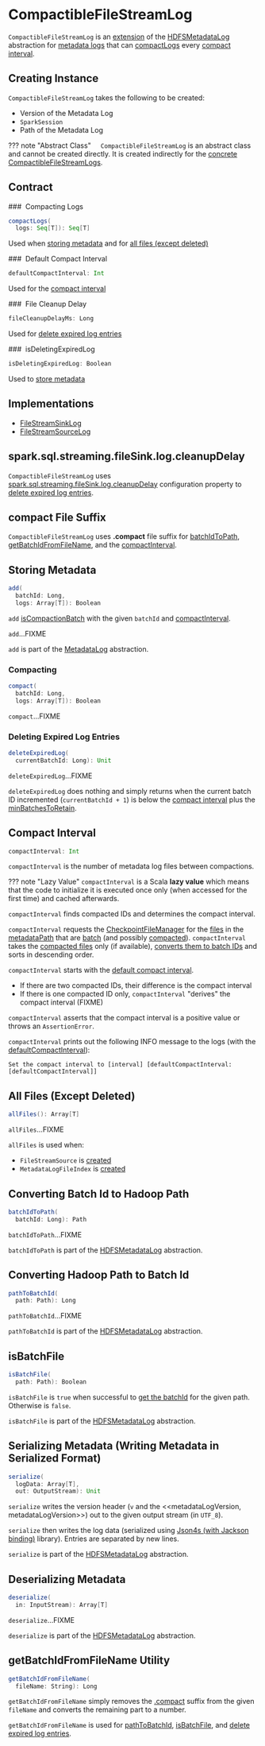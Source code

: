 # CompactibleFileStreamLog

`CompactibleFileStreamLog` is an [extension](#contract) of the [HDFSMetadataLog](../../HDFSMetadataLog.md) abstraction for [metadata logs](#implementations) that can [compactLogs](#compactLogs) every [compact interval](#compactInterval).

## Creating Instance

`CompactibleFileStreamLog` takes the following to be created:

* <span id="metadataLogVersion"> Version of the Metadata Log
* <span id="sparkSession"> `SparkSession`
* <span id="path"> Path of the Metadata Log

??? note "Abstract Class"
    `CompactibleFileStreamLog` is an abstract class and cannot be created directly. It is created indirectly for the [concrete CompactibleFileStreamLogs](#implementations).

## Contract

### <span id="compactLogs"> Compacting Logs

```scala
compactLogs(
  logs: Seq[T]): Seq[T]
```

Used when [storing metadata](#add) and for [all files (except deleted)](#allFiles)

### <span id="defaultCompactInterval"> Default Compact Interval

```scala
defaultCompactInterval: Int
```

Used for the [compact interval](#compactInterval)

### <span id="fileCleanupDelayMs"> File Cleanup Delay

```scala
fileCleanupDelayMs: Long
```

Used for [delete expired log entries](#deleteExpiredLog)

### <span id="isDeletingExpiredLog"> isDeletingExpiredLog

```scala
isDeletingExpiredLog: Boolean
```

Used to [store metadata](#add)

## Implementations

* [FileStreamSinkLog](FileStreamSinkLog.md)
* [FileStreamSourceLog](FileStreamSourceLog.md)

## <span id="minBatchesToRetain"> spark.sql.streaming.fileSink.log.cleanupDelay

`CompactibleFileStreamLog` uses [spark.sql.streaming.fileSink.log.cleanupDelay](../../spark-sql-streaming-properties.md#spark.sql.streaming.fileSink.log.cleanupDelay) configuration property to [delete expired log entries](#deleteExpiredLog).

## <span id="COMPACT_FILE_SUFFIX"> compact File Suffix

`CompactibleFileStreamLog` uses **.compact** file suffix for [batchIdToPath](#batchIdToPath), [getBatchIdFromFileName](#getBatchIdFromFileName), and the [compactInterval](#compactInterval).

## <span id="add"> Storing Metadata

```scala
add(
  batchId: Long,
  logs: Array[T]): Boolean
```

`add` [isCompactionBatch](#isCompactionBatch) with the given `batchId` and [compactInterval](#compactInterval).

`add`...FIXME

`add` is part of the [MetadataLog](../../MetadataLog.md#add) abstraction.

### <span id="compact"> Compacting

```scala
compact(
  batchId: Long,
  logs: Array[T]): Boolean
```

`compact`...FIXME

### <span id="deleteExpiredLog"> Deleting Expired Log Entries

```scala
deleteExpiredLog(
  currentBatchId: Long): Unit
```

`deleteExpiredLog`...FIXME

`deleteExpiredLog` does nothing and simply returns when the current batch ID incremented (`currentBatchId + 1`) is below the [compact interval](#compactInterval) plus the [minBatchesToRetain](#minBatchesToRetain).

## <span id="compactInterval"> Compact Interval

```scala
compactInterval: Int
```

`compactInterval` is the number of metadata log files between compactions.

??? note "Lazy Value"
    `compactInterval` is a Scala **lazy value** which means that the code to initialize it is executed once only (when accessed for the first time) and cached afterwards.

`compactInterval` finds compacted IDs and determines the compact interval.

`compactInterval` requests the [CheckpointFileManager](../../HDFSMetadataLog.md#fileManager) for the [files](../../CheckpointFileManager.md#list) in the [metadataPath](../../HDFSMetadataLog.md#metadataPath) that are [batch](#isBatchFile) (and possibly [compacted](#COMPACT_FILE_SUFFIX)). `compactInterval` takes the [compacted files](#COMPACT_FILE_SUFFIX) only (if available), [converts them to batch IDs](#pathToBatchId) and sorts in descending order.

`compactInterval` starts with the [default compact interval](#defaultCompactInterval).

* If there are two compacted IDs, their difference is the compact interval
* If there is one compacted ID only, `compactInterval` "derives" the compact interval (FIXME)

`compactInterval` asserts that the compact interval is a positive value or throws an `AssertionError`.

`compactInterval` prints out the following INFO message to the logs (with the [defaultCompactInterval](#defaultCompactInterval)):

```text
Set the compact interval to [interval] [defaultCompactInterval: [defaultCompactInterval]]
```

## <span id="allFiles"> All Files (Except Deleted)

```scala
allFiles(): Array[T]
```

`allFiles`...FIXME

`allFiles` is used when:

* `FileStreamSource` is [created](FileStreamSource.md)
* `MetadataLogFileIndex` is [created](MetadataLogFileIndex.md)

## <span id="batchIdToPath"> Converting Batch Id to Hadoop Path

```scala
batchIdToPath(
  batchId: Long): Path
```

`batchIdToPath`...FIXME

`batchIdToPath` is part of the [HDFSMetadataLog](../../HDFSMetadataLog.md#batchIdToPath) abstraction.

## <span id="pathToBatchId"> Converting Hadoop Path to Batch Id

```scala
pathToBatchId(
  path: Path): Long
```

`pathToBatchId`...FIXME

`pathToBatchId` is part of the [HDFSMetadataLog](../../HDFSMetadataLog.md#pathToBatchId) abstraction.

## <span id="isBatchFile"> isBatchFile

```scala
isBatchFile(
  path: Path): Boolean
```

`isBatchFile` is `true` when successful to [get the batchId](#getBatchIdFromFileName) for the given path. Otherwise is `false`.

`isBatchFile` is part of the [HDFSMetadataLog](../../HDFSMetadataLog.md#isBatchFile) abstraction.

## <span id="serialize"> Serializing Metadata (Writing Metadata in Serialized Format)

```scala
serialize(
  logData: Array[T],
  out: OutputStream): Unit
```

`serialize` writes the version header (`v` and the <<metadataLogVersion, metadataLogVersion>>) out to the given output stream (in `UTF_8`).

`serialize` then writes the log data (serialized using [Json4s (with Jackson binding)](../../HDFSMetadataLog.md#formats) library). Entries are separated by new lines.

`serialize` is part of the [HDFSMetadataLog](../../HDFSMetadataLog.md#serialize) abstraction.

## <span id="deserialize"> Deserializing Metadata

```scala
deserialize(
  in: InputStream): Array[T]
```

`deserialize`...FIXME

`deserialize` is part of the [HDFSMetadataLog](../../HDFSMetadataLog.md#deserialize) abstraction.

## <span id="getBatchIdFromFileName"> getBatchIdFromFileName Utility

```scala
getBatchIdFromFileName(
  fileName: String): Long
```

`getBatchIdFromFileName` simply removes the [.compact](#COMPACT_FILE_SUFFIX) suffix from the given `fileName` and converts the remaining part to a number.

`getBatchIdFromFileName` is used for [pathToBatchId](#pathToBatchId), [isBatchFile](#isBatchFile), and [delete expired log entries](#deleteExpiredLog).
